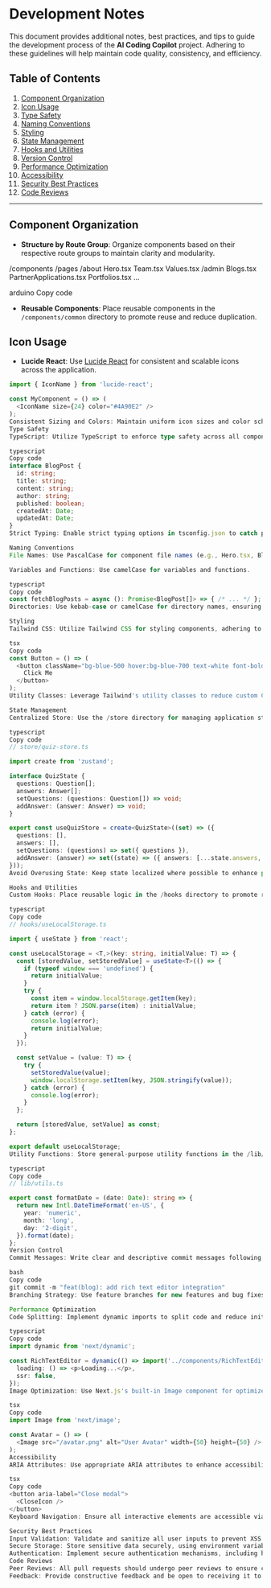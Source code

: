 # Development Notes

This document provides additional notes, best practices, and tips to guide the development process of the **AI Coding Copilot** project. Adhering to these guidelines will help maintain code quality, consistency, and efficiency.

## Table of Contents

1. [Component Organization](#component-organization)
2. [Icon Usage](#icon-usage)
3. [Type Safety](#type-safety)
4. [Naming Conventions](#naming-conventions)
5. [Styling](#styling)
6. [State Management](#state-management)
7. [Hooks and Utilities](#hooks-and-utilities)
8. [Version Control](#version-control)
9. [Performance Optimization](#performance-optimization)
10. [Accessibility](#accessibility)
11. [Security Best Practices](#security-best-practices)
12. [Code Reviews](#code-reviews)

---

## Component Organization

- **Structure by Route Group**: Organize components based on their respective route groups to maintain clarity and modularity.
  
/components /pages /about Hero.tsx Team.tsx Values.tsx /admin Blogs.tsx PartnerApplications.tsx Portfolios.tsx ...

arduino
Copy code

- **Reusable Components**: Place reusable components in the `/components/common` directory to promote reuse and reduce duplication.

## Icon Usage

- **Lucide React**: Use [Lucide React](https://lucide.dev/) for consistent and scalable icons across the application.

```typescript
import { IconName } from 'lucide-react';

const MyComponent = () => (
  <IconName size={24} color="#4A90E2" />
);
Consistent Sizing and Colors: Maintain uniform icon sizes and color schemes to ensure a cohesive UI.
Type Safety
TypeScript: Utilize TypeScript to enforce type safety across all components and services.

typescript
Copy code
interface BlogPost {
  id: string;
  title: string;
  content: string;
  author: string;
  published: boolean;
  createdAt: Date;
  updatedAt: Date;
}
Strict Typing: Enable strict typing options in tsconfig.json to catch potential errors during development.

Naming Conventions
File Names: Use PascalCase for component file names (e.g., Hero.tsx, BlogList.tsx).

Variables and Functions: Use camelCase for variables and functions.

typescript
Copy code
const fetchBlogPosts = async (): Promise<BlogPost[]> => { /* ... */ };
Directories: Use kebab-case or camelCase for directory names, ensuring consistency throughout the project.

Styling
Tailwind CSS: Utilize Tailwind CSS for styling components, adhering to the configuration defined in tailwind.config.ts.

tsx
Copy code
const Button = () => (
  <button className="bg-blue-500 hover:bg-blue-700 text-white font-bold py-2 px-4 rounded">
    Click Me
  </button>
);
Utility Classes: Leverage Tailwind's utility classes to reduce custom CSS and maintain consistency.

State Management
Centralized Store: Use the /store directory for managing application state, ensuring a centralized and predictable state flow.

typescript
Copy code
// store/quiz-store.ts

import create from 'zustand';

interface QuizState {
  questions: Question[];
  answers: Answer[];
  setQuestions: (questions: Question[]) => void;
  addAnswer: (answer: Answer) => void;
}

export const useQuizStore = create<QuizState>((set) => ({
  questions: [],
  answers: [],
  setQuestions: (questions) => set({ questions }),
  addAnswer: (answer) => set((state) => ({ answers: [...state.answers, answer] })),
}));
Avoid Overusing State: Keep state localized where possible to enhance performance and reduce complexity.

Hooks and Utilities
Custom Hooks: Place reusable logic in the /hooks directory to promote reuse and separation of concerns.

typescript
Copy code
// hooks/useLocalStorage.ts

import { useState } from 'react';

const useLocalStorage = <T,>(key: string, initialValue: T) => {
  const [storedValue, setStoredValue] = useState<T>(() => {
    if (typeof window === 'undefined') {
      return initialValue;
    }
    try {
      const item = window.localStorage.getItem(key);
      return item ? JSON.parse(item) : initialValue;
    } catch (error) {
      console.log(error);
      return initialValue;
    }
  });

  const setValue = (value: T) => {
    try {
      setStoredValue(value);
      window.localStorage.setItem(key, JSON.stringify(value));
    } catch (error) {
      console.log(error);
    }
  };

  return [storedValue, setValue] as const;
};

export default useLocalStorage;
Utility Functions: Store general-purpose utility functions in the /lib/utils.ts file.

typescript
Copy code
// lib/utils.ts

export const formatDate = (date: Date): string => {
  return new Intl.DateTimeFormat('en-US', {
    year: 'numeric',
    month: 'long',
    day: '2-digit',
  }).format(date);
};
Version Control
Commit Messages: Write clear and descriptive commit messages following the Conventional Commits specification.

bash
Copy code
git commit -m "feat(blog): add rich text editor integration"
Branching Strategy: Use feature branches for new features and bug fixes to keep the main branch stable.

Performance Optimization
Code Splitting: Implement dynamic imports to split code and reduce initial load times.

typescript
Copy code
import dynamic from 'next/dynamic';

const RichTextEditor = dynamic(() => import('../components/RichTextEditor'), {
  loading: () => <p>Loading...</p>,
  ssr: false,
});
Image Optimization: Use Next.js's built-in Image component for optimized image loading.

tsx
Copy code
import Image from 'next/image';

const Avatar = () => (
  <Image src="/avatar.png" alt="User Avatar" width={50} height={50} />
);
Accessibility
ARIA Attributes: Use appropriate ARIA attributes to enhance accessibility.

tsx
Copy code
<button aria-label="Close modal">
  <CloseIcon />
</button>
Keyboard Navigation: Ensure all interactive elements are accessible via keyboard.

Security Best Practices
Input Validation: Validate and sanitize all user inputs to prevent XSS and SQL injection attacks.
Secure Storage: Store sensitive data securely, using environment variables and encryption where necessary.
Authentication: Implement secure authentication mechanisms, including hashed passwords and token-based authentication.
Code Reviews
Peer Reviews: All pull requests should undergo peer reviews to ensure code quality and adherence to project standards.
Feedback: Provide constructive feedback and be open to receiving it to foster a collaborative development environment.
